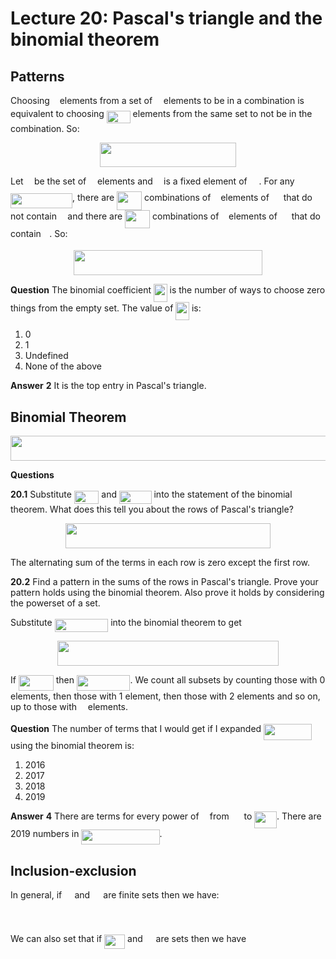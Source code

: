 # Lecture 20: Pascal's triangle and the binomial theorem

## Patterns

Choosing <img src="/lectures/tex/89f2e0d2d24bcf44db73aab8fc03252c.svg?invert_in_darkmode&sanitize=true" align=middle width=7.87295519999999pt height=14.15524440000002pt/> elements from a set of <img src="/lectures/tex/55a049b8f161ae7cfeb0197d75aff967.svg?invert_in_darkmode&sanitize=true" align=middle width=9.86687624999999pt height=14.15524440000002pt/> elements to be in a combination is
equivalent to choosing <img src="/lectures/tex/bdc4fe24ac8ca702834e1744502f09d9.svg?invert_in_darkmode&sanitize=true" align=middle width=37.83102344999999pt height=19.1781018pt/> elements from the same set to not be in the
combination. So:

<p align="center"><img src="/lectures/tex/0d3d28e87cd91ed432017a15106a23b7.svg?invert_in_darkmode&sanitize=true" align=middle width=218.45116754999998pt height=39.452455349999994pt/></p>

Let <img src="/lectures/tex/332cc365a4987aacce0ead01b8bdcc0b.svg?invert_in_darkmode&sanitize=true" align=middle width=9.39498779999999pt height=14.15524440000002pt/> be the set of <img src="/lectures/tex/55a049b8f161ae7cfeb0197d75aff967.svg?invert_in_darkmode&sanitize=true" align=middle width=9.86687624999999pt height=14.15524440000002pt/> elements and <img src="/lectures/tex/332cc365a4987aacce0ead01b8bdcc0b.svg?invert_in_darkmode&sanitize=true" align=middle width=9.39498779999999pt height=14.15524440000002pt/> is a fixed element of <img src="/lectures/tex/cbfb1b2a33b28eab8a3e59464768e810.svg?invert_in_darkmode&sanitize=true" align=middle width=14.908688849999992pt height=22.465723500000017pt/>. For any <img src="/lectures/tex/12f5d867d4197d7f82644a5d84238a54.svg?invert_in_darkmode&sanitize=true" align=middle width=99.01801304999998pt height=24.65753399999998pt/>, there are <img src="/lectures/tex/eb631c86075f4ec9f0a342fb6bb50567.svg?invert_in_darkmode&sanitize=true" align=middle width=40.021136099999985pt height=29.419440600000005pt/> combinations of <img src="/lectures/tex/89f2e0d2d24bcf44db73aab8fc03252c.svg?invert_in_darkmode&sanitize=true" align=middle width=7.87295519999999pt height=14.15524440000002pt/> elements of
<img src="/lectures/tex/cbfb1b2a33b28eab8a3e59464768e810.svg?invert_in_darkmode&sanitize=true" align=middle width=14.908688849999992pt height=22.465723500000017pt/> that do not contain <img src="/lectures/tex/332cc365a4987aacce0ead01b8bdcc0b.svg?invert_in_darkmode&sanitize=true" align=middle width=9.39498779999999pt height=14.15524440000002pt/> and there are <img src="/lectures/tex/f2fe1727b676632825e0be2202b17c62.svg?invert_in_darkmode&sanitize=true" align=middle width=40.021136099999985pt height=29.419440600000005pt/> combinations of <img src="/lectures/tex/89f2e0d2d24bcf44db73aab8fc03252c.svg?invert_in_darkmode&sanitize=true" align=middle width=7.87295519999999pt height=14.15524440000002pt/>
elements of <img src="/lectures/tex/cbfb1b2a33b28eab8a3e59464768e810.svg?invert_in_darkmode&sanitize=true" align=middle width=14.908688849999992pt height=22.465723500000017pt/> that do contain <img src="/lectures/tex/332cc365a4987aacce0ead01b8bdcc0b.svg?invert_in_darkmode&sanitize=true" align=middle width=9.39498779999999pt height=14.15524440000002pt/>. So:

<p align="center"><img src="/lectures/tex/83dfe42c2448bb2e07a340228851c42f.svg?invert_in_darkmode&sanitize=true" align=middle width=301.26691815pt height=39.452455349999994pt/></p>

**Question** The binomial coefficient <img src="/lectures/tex/55345afebb1bfd523bc03fa4f60ed4b1.svg?invert_in_darkmode&sanitize=true" align=middle width=21.621118199999987pt height=29.419440600000005pt/> is the number of ways to
choose zero things from the empty set. The value of <img src="/lectures/tex/55345afebb1bfd523bc03fa4f60ed4b1.svg?invert_in_darkmode&sanitize=true" align=middle width=21.621118199999987pt height=29.419440600000005pt/> is:

1. 0
2. 1
3. Undefined
4. None of the above

**Answer** **2** It is the top entry in Pascal's triangle.

## Binomial Theorem

<p align="center"><img src="/lectures/tex/85b86511c68bf8844dd1b1fc8878bf23.svg?invert_in_darkmode&sanitize=true" align=middle width=605.5790763pt height=39.452455349999994pt/></p>

**Questions**

**20.1** Substitute <img src="/lectures/tex/f41f51aeb9528548f1409a3a0ec61640.svg?invert_in_darkmode&sanitize=true" align=middle width=39.53182859999999pt height=21.18721440000001pt/> and <img src="/lectures/tex/1bff0e95fdc5dc5190c88c0a706c22ac.svg?invert_in_darkmode&sanitize=true" align=middle width=51.571479299999986pt height=21.18721440000001pt/> into the statement of the binomial theorem.
What does this tell you about the rows of Pascal's triangle?

<p align="center"><img src="/lectures/tex/596f81897bdb3bff69864934259a1ddc.svg?invert_in_darkmode&sanitize=true" align=middle width=328.78040415pt height=39.452455349999994pt/></p>

The alternating sum of the terms in each row is zero except the first row.

**20.2** Find a pattern in the sums of the rows in Pascal's triangle. Prove your
pattern holds using the binomial theorem. Also prove it holds by considering the
powerset of a set.

Substitute <img src="/lectures/tex/c0b1d0f5f29d8b5366ed5e02cd7e21ac.svg?invert_in_darkmode&sanitize=true" align=middle width=85.62375689999999pt height=21.18721440000001pt/> into the binomial theorem to get

<p align="center"><img src="/lectures/tex/e4c364ca347182f51adb8122b43ccbfd.svg?invert_in_darkmode&sanitize=true" align=middle width=354.2578347pt height=39.452455349999994pt/></p>

If <img src="/lectures/tex/b983eb66dd4d9c6d4ed67a6a0e10f6a8.svg?invert_in_darkmode&sanitize=true" align=middle width=55.82562149999999pt height=24.65753399999998pt/> then <img src="/lectures/tex/26e3c37d8fad22cf96e666136d358211.svg?invert_in_darkmode&sanitize=true" align=middle width=85.55175749999998pt height=24.65753399999998pt/>. We count all subsets by counting those with
0 elements, then those with 1 element, then those with 2 elements and so on, up
to those with <img src="/lectures/tex/55a049b8f161ae7cfeb0197d75aff967.svg?invert_in_darkmode&sanitize=true" align=middle width=9.86687624999999pt height=14.15524440000002pt/> elements.

**Question** The number of terms that I would get if I expanded <img src="/lectures/tex/bbb3ccb1acd21aea9cb1cf8272b7ebe1.svg?invert_in_darkmode&sanitize=true" align=middle width=77.1310056pt height=26.76175259999998pt/>
using the binomial theorem is:

1. 2016
2. 2017
3. 2018
4. 2019

**Answer** **4** There are terms for every power of <img src="/lectures/tex/332cc365a4987aacce0ead01b8bdcc0b.svg?invert_in_darkmode&sanitize=true" align=middle width=9.39498779999999pt height=14.15524440000002pt/> from <img src="/lectures/tex/3c58ce81e368ae900ae3b6ec3ac03351.svg?invert_in_darkmode&sanitize=true" align=middle width=15.94753544999999pt height=26.76175259999998pt/> to
<img src="/lectures/tex/bf063ec04552dfced0fc285f3ed1e8f2.svg?invert_in_darkmode&sanitize=true" align=middle width=35.60517509999999pt height=26.76175259999998pt/>. There are 2019 numbers in <img src="/lectures/tex/982ac470071289a94d1dd3ad5fa95e80.svg?invert_in_darkmode&sanitize=true" align=middle width=125.11406654999999pt height=24.65753399999998pt/>.

## Inclusion-exclusion

In general, if <img src="/lectures/tex/53d147e7f3fe6e47ee05b88b166bd3f6.svg?invert_in_darkmode&sanitize=true" align=middle width=12.32879834999999pt height=22.465723500000017pt/> and <img src="/lectures/tex/61e84f854bc6258d4108d08d4c4a0852.svg?invert_in_darkmode&sanitize=true" align=middle width=13.29340979999999pt height=22.465723500000017pt/> are finite sets then we have:

<p align="center"><img src="/lectures/tex/8a5e71a83673acae6196054ef8432407.svg?invert_in_darkmode&sanitize=true" align=middle width=212.0258085pt height=16.438356pt/></p>

We can also set that if <img src="/lectures/tex/b9ebfc5473fcab62450e73397e4d098b.svg?invert_in_darkmode&sanitize=true" align=middle width=32.92809134999999pt height=22.465723500000017pt/> and <img src="/lectures/tex/9b325b9e31e85137d1de765f43c0f8bc.svg?invert_in_darkmode&sanitize=true" align=middle width=12.92464304999999pt height=22.465723500000017pt/> are sets then we have

<p align="center"><img src="/lectures/tex/73dd6a01bc659ea9ab6d99ed99f6eab2.svg?invert_in_darkmode&sanitize=true" align=middle width=536.11144785pt height=16.438356pt/></p>

